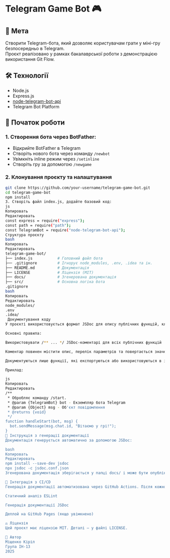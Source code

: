 # Telegram Game Bot 🎮

## 📌 Мета  
Створити Telegram-бота, який дозволяє користувачам грати у міні-гру безпосередньо в Telegram.  
Проєкт реалізовано у рамках бакалаврської роботи з демонстрацією використання Git Flow.

## 🛠️ Технології

- Node.js  
- Express.js  
- [node-telegram-bot-api](https://github.com/yagop/node-telegram-bot-api)  
- Telegram Bot Platform

## 🚀 Початок роботи

### 1. Створення бота через BotFather:

- Відкрийте BotFather в Telegram  
- Створіть нового бота через команду `/newbot`  
- Увімкніть inline режим через `/setinline`  
- Створіть гру за допомогою `/newgame`

### 2. Клонування проєкту та налаштування

```bash
git clone https://github.com/your-username/telegram-game-bot.git
cd telegram-game-bot
npm install
3. Створіть файл index.js, додайте базовий код:
js
Копировать
Редактировать
const express = require("express");
const path = require("path");
const TelegramBot = require("node-telegram-bot-api");
Структура проєкту
bash
Копировать
Редактировать
telegram-game-bot/
├── index.js           # Головний файл бота
├── .gitignore         # Ігнорує node_modules, .env, .idea та ін.
├── README.md          # Документація
├── LICENSE            # Ліцензія (MIT)
├── docs/              # Згенерована документація
├── src/               # Основна логіка бота
.gitignore
bash
Копировать
Редактировать
node_modules/
.env
.idea/
 Документування коду
У проєкті використовується формат JSDoc для опису публічних функцій, класів та методів. Це дозволяє автоматично генерувати документацію та полегшує підтримку коду.

Основні правила:

Використовувати /** ... */ JSDoc-коментарі для всіх публічних функцій

Коментар повинен містити опис, перелік параметрів та повертається значення

Документуються лише функції, які експортуються або використовуються в інших модулях

Приклад:

js
Копировать
Редактировать
/**
 * Обробляє команду /start.
 * @param {TelegramBot} bot - Екземпляр бота Telegram
 * @param {Object} msg - Об'єкт повідомлення
 * @returns {void}
 */
function handleStart(bot, msg) {
  bot.sendMessage(msg.chat.id, "Вітаємо у грі!");
}
🧾 Інструкція з генерації документації
Документація генерується автоматично за допомогою JSDoc:

bash
Копировать
Редактировать
npm install --save-dev jsdoc
npx jsdoc -c jsdoc.conf.json
Згенерована документація зберігається у папці docs/ і може бути опублікована через GitHub Pages.

🔁 Інтеграція з CI/CD
Генерація документації автоматизована через GitHub Actions. Після кожного коміту до main відбувається:

Статичний аналіз ESLint

Генерація документації JSDoc

Деплой на GitHub Pages (якщо увімкнено)

⚖️ Ліцензія
Цей проєкт має ліцензію MIT. Деталі — у файлі LICENSE.

👤 Автор
Міщенко Кіріл
Група ІН-13
2025
